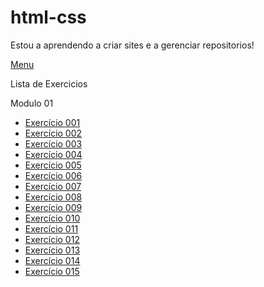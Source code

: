 # html-css

 
 Estou a aprendendo a criar sites e a gerenciar repositorios!

<a href="https://mauricio-goulart.github.io/html-css/" target="_blank" rel="external">Menu</a>

Lista de Exercicios

Modulo 01

 <ul>              
        <li><a href="https://mauricio-goulart.github.io/html-css/modulo1/Atividades/ex001/index.html" target="_blank" rel="external">Exercício 001</a></li>
        <li><a href="https://mauricio-goulart.github.io/html-css/modulo1/Atividades/ex002/index.html" target="_blank" rel="external">Exercício 002</a></li>
        <li><a href="https://mauricio-goulart.github.io/html-css/modulo1/Atividades/ex003/index.html" target="_blank" rel="external">Exercício 003</a></li>
        <li><a href="https://mauricio-goulart.github.io/html-css/modulo1/Atividades/ex004/index.html" target="_blank" rel="external">Exercício 004</a></li>
        <li><a href="https://mauricio-goulart.github.io/html-css/modulo1/Atividades/ex005/index.html" target="_blank" rel="external">Exercício 005</a></li>
        <li><a href="https://mauricio-goulart.github.io/html-css/modulo1/Atividades/ex006/index.html" target="_blank" rel="external">Exercício 006</a></li>
        <li><a href="https://mauricio-goulart.github.io/html-css/modulo1/Atividades/ex007/index.html" target="_blank" rel="external">Exercício 007</a></li>
        <li><a href="https://mauricio-goulart.github.io/html-css/modulo1/Atividades/ex008/index.html" target="_blank" rel="external">Exercício 008</a></li>
        <li><a href="https://mauricio-goulart.github.io/html-css/modulo1/Atividades/ex009/index.html" target="_blank" rel="external">Exercício 009</a></li>
        <li><a href="https://mauricio-goulart.github.io/html-css/modulo1/Atividades/ex010/index.html" target="_blank" rel="external">Exercício 010</a></li>
        <li><a href="https://mauricio-goulart.github.io/html-css/modulo1/Atividades/ex011/index.html" target="_blank" rel="external">Exercício 011</a></li>
        <li><a href="https://mauricio-goulart.github.io/html-css/modulo1/Atividades/ex012/index.html" target="_blank" rel="external">Exercício 012</a></li>
        <li><a href="https://mauricio-goulart.github.io/html-css/modulo1/Atividades/ex013/index.html" target="_blank" rel="external">Exercício 013</a></li>
        <li><a href="https://mauricio-goulart.github.io/html-css/modulo1/Atividades/ex014/index.html" target="_blank" rel="external">Exercício 014</a></li>
        <li><a href="https://mauricio-goulart.github.io/html-css/modulo1/Atividades/ex015/index.html" target="_blank" rel="external">Exercício 015</a></li>





</ul>



